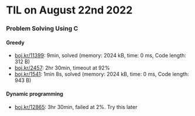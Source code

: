 # **TIL on August 22nd 2022**
### Problem Solving Using C
#### Greedy
- [boj.kr/11399](../../../Problem%20Solving/boj/Greedy/11399-08-22-2022.cpp): 9min, solved (memory: 2024 kB, time: 0 ms, Code length: 312 B)
- [boj.kr/2457](../../../Problem%20Solving/boj/Greedy/2457-08-22-2022.cpp): 2hr 30min, timeout at 92%
- [boj.kr/1541](../../../Problem%20Solving/boj/Greedy/1541-08-22-2022.cpp): 1min 8s, solved (memory: 2024 kB, time: 0 ms, Code length: 943 B)

#### Dynamic programming
- [boj.kr/12865](../../../Problem%20Solving/boj/Dynamic%20programming/12865-08-20-2022.cpp): 3hr 30min, failed at 2%. Try this later